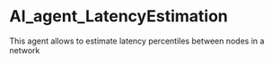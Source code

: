 # AI_agent_LatencyEstimation
This agent allows to estimate latency percentiles between nodes in a network
